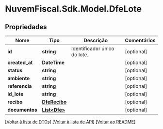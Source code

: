 # NuvemFiscal.Sdk.Model.DfeLote

## Propriedades

Nome | Tipo | Descrição | Comentários
------------ | ------------- | ------------- | -------------
**id** | **string** | Identificador único do lote. | [optional] 
**created_at** | **DateTime** |  | [optional] 
**status** | **string** |  | [optional] 
**ambiente** | **string** |  | [optional] 
**referencia** | **string** |  | [optional] 
**id_lote** | **string** |  | [optional] 
**recibo** | [**DfeRecibo**](DfeRecibo.md) |  | [optional] 
**documentos** | [**List&lt;Dfe&gt;**](Dfe.md) |  | [optional] 

[[Voltar à lista de DTOs]](../README.md#documentation-for-models) [[Voltar à lista de API]](../README.md#documentation-for-api-endpoints) [[Voltar ao README]](../README.md)


